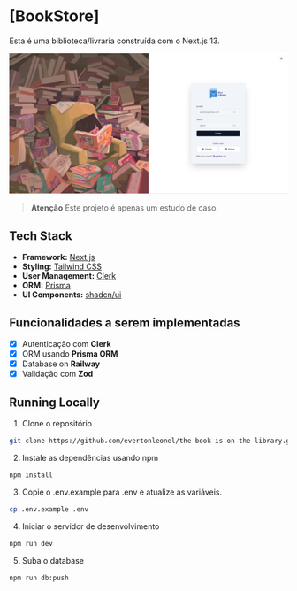 # [BookStore]

Esta é uma biblioteca/livraria construída com o Next.js 13.

[![BookStore](./public/images/screenshot/login-page-screenshot.jpg)](https://bookshelf-khaki.vercel.app/?redirect=false)

> **Atenção**
> Este projeto é apenas um estudo de caso.

## Tech Stack

- **Framework:** [Next.js](https://nextjs.org)
- **Styling:** [Tailwind CSS](https://tailwindcss.com)
- **User Management:** [Clerk](https://clerk.com)
- **ORM:** [Prisma](https://www.prisma.io/)
- **UI Components:** [shadcn/ui](https://ui.shadcn.com)

## Funcionalidades a serem implementadas

- [x] Autenticação com **Clerk**
- [x] ORM usando **Prisma ORM**
- [x] Database on **Railway**
- [x] Validação com **Zod**

## Running Locally

1. Clone o repositório

```bash
git clone https://github.com/evertonleonel/the-book-is-on-the-library.git
```

2. Instale as dependências usando npm

```bash
npm install
```

3. Copie o .env.example para .env e atualize as variáveis.

```bash
cp .env.example .env
```

4. Iniciar o servidor de desenvolvimento

```bash
npm run dev
```

5. Suba o database

```bash
npm run db:push
```
